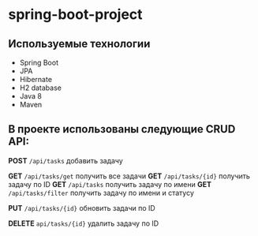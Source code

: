 # spring-boot-project
## Используемые технологии

- Spring Boot
- JPA
- Hibernate
- H2 database
- Java 8
- Maven

## В проекте использованы следующие CRUD API:

**POST** `/api/tasks` добавить задачу

**GET**  `/api/tasks/get` получить все задачи
**GET** `/api/tasks/{id}` получить задачу по ID
**GET** `/api/tasks` получить задачу по имени
**GET** `/api/tasks/filter` получить задачу по имени и статусу

**PUT** `/api/tasks/{id}` обновить задачи по ID

**DELETE** `api/tasks/{id}` удалить задачу по ID
